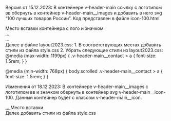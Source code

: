 Версия от 15.12.2023:
В контейнере  v-header-main ссылку с логотипом вв обернуть в контейнер v-header-main__images и добавить в него svg  “100 лучших товаров России”. 
Код представлен в файле icon-100.html
<div class="v-header-main">
  <div class="container">
        Место вставки контейнера с лого и значком
        <div class="v-header-main__menu">
            …
        </div>
        <div class="v-header-main__contact">
        …
       </div>
  </div>
</div>
Далее в файле layout2023.css:
1.	В соответствующих местах добавить стили из файла style.css
2.	Убрать следующие стили из layout2023.css:
@media (max-width: 1199px) {
    .v-header-main__contact > a {
        font-size: 1.5rem;
    }
}

@media (min-width: 768px) {
body.scrolled .v-header-main__contact > a {
    font-size: 1.5rem;
}
} 

Изменения от 18.12.2023:
В контейнере  v-header-main__images с логотипом вв  и значком обернуть в контейнер svg v-header-main__icon-100. Данный контейнер будет с классом v-header-main__icon.
<div class="v-header-main__images" >
    <a class="v-header-main__logo" href="/">
       …
    </a>
    Место вставки
</div> 
Далее добавить стили из файла style.css



